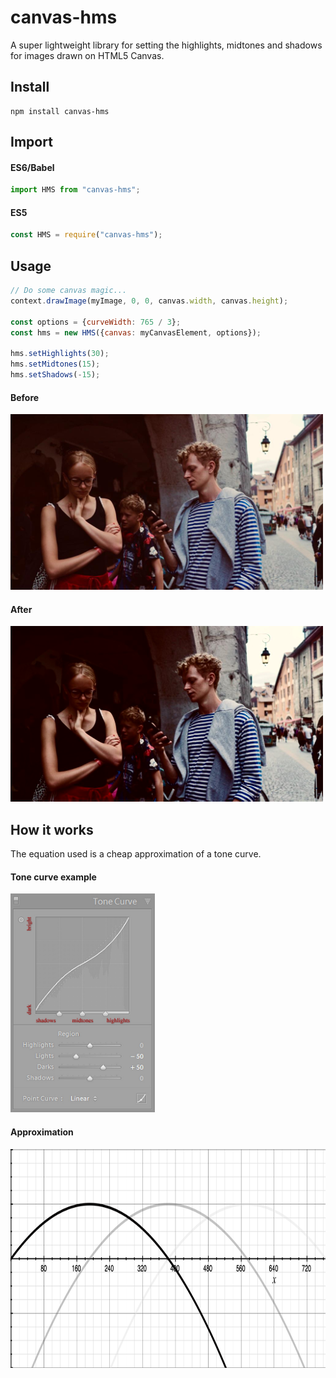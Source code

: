 # canvas-hms
A super lightweight library for setting the highlights, midtones and shadows for images drawn on HTML5 Canvas.

## Install
```
npm install canvas-hms
```

## Import
#### ES6/Babel
```javascript
import HMS from "canvas-hms";
```

#### ES5
```javascript
const HMS = require("canvas-hms");
```

## Usage
```javascript
// Do some canvas magic...
context.drawImage(myImage, 0, 0, canvas.width, canvas.height);

const options = {curveWidth: 765 / 3};
const hms = new HMS({canvas: myCanvasElement, options});

hms.setHighlights(30);
hms.setMidtones(15);
hms.setShadows(-15);
```

#### Before
<img alt="Before filter" src="./assets/before.png"/>

#### After
<img alt="After filter" src="./assets/after.png"/>

## How it works
The equation used is a cheap approximation of a tone curve.

#### Tone curve example
<img alt="Tone curve" height="350" src="./assets/tone-curve.jpg"/>

#### Approximation
<img alt="Approximation" height="350" src="./assets/approximation.png"/>
